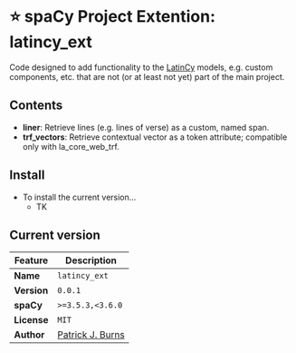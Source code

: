 # ⭐ spaCy Project Extention: latincy_ext

Code designed to add functionality to the [LatinCy](https://huggingface.co/latincy) models, e.g. custom components, etc. that are not (or at least not yet) part of the main project.

## Contents

- **liner**: Retrieve lines (e.g. lines of verse) as a custom, named span.
- **trf_vectors**: Retrieve contextual vector as a token attribute; compatible only with la_core_web_trf.

## Install

- To install the current version...
    - TK

## Current version

| Feature | Description |
| --- | --- |
| **Name** | `latincy_ext` |
| **Version** | `0.0.1` |
| **spaCy** | `>=3.5.3,<3.6.0` |
| **License** | `MIT` |
| **Author** | [Patrick J. Burns](https://diyclassics.github.io/) |
